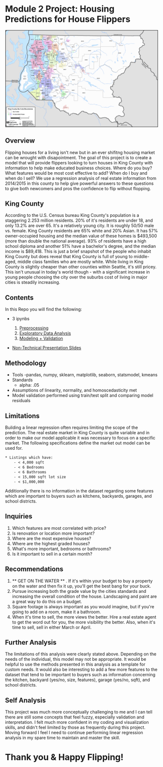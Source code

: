 # Module 2 Project: Housing Predictions for House Flippers #
![King County](King_County.png)

## Overview ##

Flipping houses for a living isn't new but in an ever shifitng housing market can be wrought with disapointment. The goal of this project is to create a model that will provide flippers looking to turn houses in King County with information to help make educated business choices. Where do you buy? What features would be most cost effective to add? When do I buy and when do I sell? We use a regression analysis of real estate information from 2014/2015 in this county to help give powerful answers to these questions to give both newcomers and pros the confidence to flip without flopping. 

## King County ## 

According to the U.S. Census bureau King County's population is a staggering 2.253 million residents. 20% of it's residents are under 18, and only 13.2% are over 65. It's a relatively young city. It is roughly 50/50 male vs. female. King County residents are 65% white and 20% Asian. It has 57% owner-occupied housing and the median value of these homes is $493,500 (more than double the national average). 93% of residents have a high school diploma and another 51% have a bachelor's degree, and the median income is $89,418. This is just a brief snapshot of the people who inhabit King County but does reveal that King County is full of young to middle-aged, middle class families who are mostly white. While living in King County is slightly cheaper than other counties within Seattle, it's still pricey. This isn't unusual in today's world though - with a significant increase in young people choosing the city over the suburbs cost of living in major cities is steadily increasing. 

## Contents ##

In this Repo you will find the following:

- 3 ipynbs
	1. [Preprocessing](https://github.com/carlyf15/dsc-mod-2-project-v2-1-online-ds-sp-000/blob/master/Preprocessing.ipynb)
	2. [Exploratory Data Analysis](https://github.com/carlyf15/dsc-mod-2-project-v2-1-online-ds-sp-000/blob/master/EDA.ipynb)
	3. [Modeling + Validation](https://github.com/carlyf15/dsc-mod-2-project-v2-1-online-ds-sp-000/blob/master/Modeling%20%2B%20Validation.ipynb)

- [Non-Technical Presentation Slides]()


## Methodology ##


* Tools
	-pandas, numpy, sklearn, matplotlib, seaborn, statsmodel, kmeans 
* Standards
	- alpha: .05 
* Assumptions of linearity, normality, and homoscedasticity met 
* Model validation performed using train/test split and comparing model residuals 


## Limitations ##

Building a linear regression often requires limiting the scope of the prediction. The real estate market in King County is quite variable and in order to make our model applicable it was necessary to focus on a specific market. The following specifications define the market out model can be used for.

	* Listings which have:
		- < 4,000 sqft
		- < 6 Bedrooms
		- < 6 Bathrooms
		- < 15,000 sqft lot size
		- < $1,000,000

Additionally there is no information in the dataset regarding some features which are important to buyers such as kitchens, backyards, garages, and school districts. 

## Inquiries ##

1. Which features are most correlated with price?
2. Is renovation or location more important?
3. Where are the most expensive houses?
4. Where are the highest graded houses?
5. What's more important, bedrooms or bathrooms?
6. Is it important to sell in a certain month?

## Recommendations ## 

1. ** GET ON THE WATER ** . If it's within your budget to buy a property on the water and then fix it up, you'll get the best bang for your buck. 
2. Pursue increasing both the grade value by the cities standards and increasing the overall condition of the house. Landscaping and paint are a great way to do this on a budget. 
3. Square footage is always important as you would imagine, but if you're going to add on a room, make it a bathroom. 
4. When it's time to sell, the more views the better. Hire a real estate agent to get the word out for you, the more visibility the better. Also, when it's time to sell, sell in either March or April. 

## Further Analysis ##

The limitations of this analysis were clearly stated above. Depending on the needs of the individual, this model may not be appropriate. It would be helpful to use the methods presented in this analysis as a template for custom needs. It would also be interesting to add a few more features to the dataset that tend to be important to buyers such as information concerning the kitchen, backyard (yes/no, size, features), garage (yes/no, sqft), and school districts. 

## Self Analysis ##

This project was much more conceptually challenging to me and I can tell there are still some concepts that feel fuzzy, especially validation and interpretation. I felt much more confident in my coding and visualization skills, and didn't feel limited by those as frequently during this project. Moving forward I feel I need to continue performing linear regression analysis in my spare time to maintain and master the skill. 

# Thank you & Happy Flipping! #




